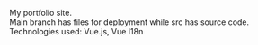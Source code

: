 My portfolio site.   
Main branch has files for deployment while src has source code.    
Technologies used: Vue.js, Vue I18n
